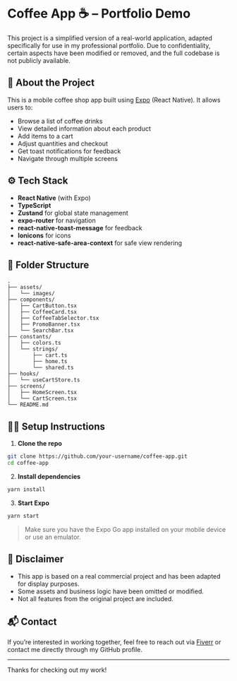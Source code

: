 # Coffee App ☕ – Portfolio Demo

This project is a simplified version of a real-world application, adapted specifically for use in my professional portfolio. Due to confidentiality, certain aspects have been modified or removed, and the full codebase is not publicly available.

## 📱 About the Project

This is a mobile coffee shop app built using [Expo](https://expo.dev/) (React Native). It allows users to:

- Browse a list of coffee drinks
- View detailed information about each product
- Add items to a cart
- Adjust quantities and checkout
- Get toast notifications for feedback
- Navigate through multiple screens

## ⚙️ Tech Stack

- **React Native** (with Expo)
- **TypeScript**
- **Zustand** for global state management
- **expo-router** for navigation
- **react-native-toast-message** for feedback
- **Ionicons** for icons
- **react-native-safe-area-context** for safe view rendering

## 📂 Folder Structure

```
.
├── assets/
│   └── images/
├── components/
│   ├── CartButton.tsx
│   ├── CoffeeCard.tsx
│   ├── CoffeeTabSelector.tsx
│   ├── PromoBanner.tsx
│   └── SearchBar.tsx
├── constants/
│   ├── colors.ts
│   └── strings/
│       ├── cart.ts
│       ├── home.ts
│       └── shared.ts
├── hooks/
│   └── useCartStore.ts
├── screens/
│   ├── HomeScreen.tsx
│   └── CartScreen.tsx
└── README.md
```

## 🧑‍💻 Setup Instructions

1. **Clone the repo**

```bash
git clone https://github.com/your-username/coffee-app.git
cd coffee-app
```

2. **Install dependencies**

```bash
yarn install
```

3. **Start Expo**

```bash
yarn start
```

> Make sure you have the Expo Go app installed on your mobile device or use an emulator.

## 🚧 Disclaimer

- This app is based on a real commercial project and has been adapted for display purposes.
- Some assets and business logic have been omitted or modified.
- Not all features from the original project are included.

## 📬 Contact

If you’re interested in working together, feel free to reach out via [Fiverr](https://www.fiverr.com/twocoderslab/) or contact me directly through my GitHub profile.

---

Thanks for checking out my work!
